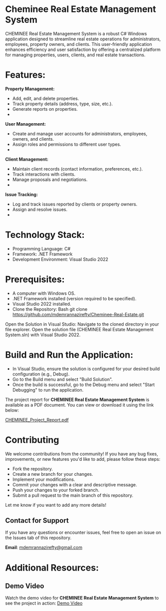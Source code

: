 # Cheminee Real Estate Management System

CHEMINEE Real Estate Management System is a robust C# Windows application designed to streamline real estate operations for administrators, employees, property owners, and clients. This user-friendly application enhances efficiency and user satisfaction by offering a centralized platform for managing properties, users, clients, and real estate transactions.

# Features:

**Property Management:**
- Add, edit, and delete properties.
- Track property details (address, type, size, etc.).
- Generate reports on properties.
- 
**User Management:**
- Create and manage user accounts for administrators, employees, owners, and clients.
- Assign roles and permissions to different user types.
- 
**Client Management:**
- Maintain client records (contact information, preferences, etc.).
- Track interactions with clients.
- Manage proposals and negotiations.
- 
**Issue Tracking:**
- Log and track issues reported by clients or property owners.
- Assign and resolve issues.
- 
# Technology Stack:
- Programming Language: C#
- Framework: .NET Framework
- Development Environment: Visual Studio 2022

# Prerequisites:
- A computer with Windows OS.
- .NET Framework installed (version required to be specified).
- Visual Studio 2022 installed.
- Clone the Repository:
Bash
git clone https://github.com/mdemrannazirefty/Cheminee-Real-Estate.git

Open the Solution in Visual Studio:
Navigate to the cloned directory in your file explorer.
Open the solution file (CHEMINEE Real Estate Management System.sln) with Visual Studio 2022.

# Build and Run the Application:

- In Visual Studio, ensure the solution is configured for your desired build configuration (e.g., Debug).
- Go to the Build menu and select "Build Solution".
- Once the build is successful, go to the Debug menu and select "Start Debugging" to run the application.

The project report for **CHEMINEE Real Estate Management System** is available as a PDF document. You can view or download it using the link below:

[CHEMINEE_Project_Report.pdf](https://github.com/mdemrannazirefty/Cheminee-Real-Estate/blob/main/CHEMINEE_Project_Report.pdf)

# Contributing
We welcome contributions from the community! If you have any bug fixes, improvements, or new features you'd like to add, please follow these steps:

- Fork the repository.
- Create a new branch for your changes.
- Implement your modifications.
- Commit your changes with a clear and descriptive message.
- Push your changes to your forked branch.
- Submit a pull request to the main branch of this repository.

Let me know if you want to add any more details!

## Contact for Support

If you have any questions or encounter issues, feel free to open an issue on the Issues tab of this repository.

**Email**: [mdemrannazirefty@gmail.com](mailto:mdemrannazirefty@gmail.com)

# Additional Resources:
## Demo Video

Watch the demo video for **CHEMINEE Real Estate Management System** to see the project in action:
[Demo Video](https://www.youtube.com/watch?v=VsQg7HlJ2N0&t=247s)



